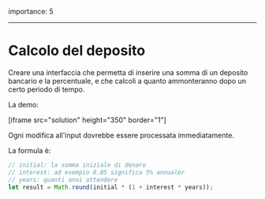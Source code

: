 importance: 5

---

# Calcolo del deposito

Creare una interfaccia che permetta di inserire una somma di un deposito bancario e la percentuale, e che calcoli a quanto ammonteranno dopo un certo periodo di tempo.

La demo:

[iframe src="solution" height="350" border="1"]

Ogni modifica all'input dovrebbe essere processata immediatamente.

La formula è:
```js
// initial: la somma iniziale di denaro
// interest: ad esempio 0.05 significa 5% annualer
// years: quanti anni attendere
let result = Math.round(initial * (1 + interest * years));
```
